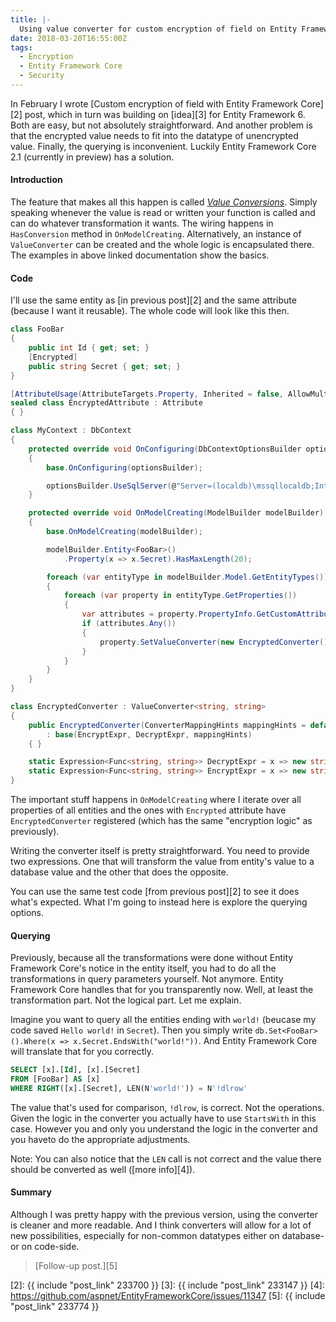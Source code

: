 ```yaml
---
title: |-
  Using value converter for custom encryption of field on Entity Framework Core 2.1
date: 2018-03-20T16:55:00Z
tags:
  - Encryption
  - Entity Framework Core
  - Security
---
```

In February I wrote [Custom encryption of field with Entity Framework Core][2] post, which in turn was building on [idea][3] for Entity Framework 6. Both are easy, but not absolutely straightforward. And another problem is that the encrypted value needs to fit into the datatype of unencrypted value. Finally, the querying is inconvenient. Luckily Entity Framework Core 2.1 (currently in preview) has a solution.

<!-- excerpt -->

#### Introduction

The feature that makes all this happen is called [_Value Conversions_][1]. Simply speaking whenever the value is read or written your function is called and can do whatever transformation it wants. The wiring happens in `HasConversion` method in `OnModelCreating`. Alternatively, an instance of `ValueConverter` can be created and the whole logic is encapsulated there. The examples in above linked documentation show the basics.

#### Code

I'll use the same entity as [in previous post][2] and the same attribute (because I want it reusable). The whole code will look like this then.

```csharp
class FooBar
{
	public int Id { get; set; }
	[Encrypted]
	public string Secret { get; set; }
}

[AttributeUsage(AttributeTargets.Property, Inherited = false, AllowMultiple = false)]
sealed class EncryptedAttribute : Attribute
{ }

class MyContext : DbContext
{
	protected override void OnConfiguring(DbContextOptionsBuilder optionsBuilder)
	{
		base.OnConfiguring(optionsBuilder);

		optionsBuilder.UseSqlServer(@"Server=(localdb)\mssqllocaldb;Integrated Security=true;database=test");
	}

	protected override void OnModelCreating(ModelBuilder modelBuilder)
	{
		base.OnModelCreating(modelBuilder);

		modelBuilder.Entity<FooBar>()
			.Property(x => x.Secret).HasMaxLength(20);

		foreach (var entityType in modelBuilder.Model.GetEntityTypes())
		{
			foreach (var property in entityType.GetProperties())
			{
				var attributes = property.PropertyInfo.GetCustomAttributes(typeof(EncryptedAttribute), false);
				if (attributes.Any())
				{
					property.SetValueConverter(new EncryptedConverter());
				}
			}
		}
	}
}

class EncryptedConverter : ValueConverter<string, string>
{
	public EncryptedConverter(ConverterMappingHints mappingHints = default)
		: base(EncryptExpr, DecryptExpr, mappingHints)
	{ }

	static Expression<Func<string, string>> DecryptExpr = x => new string(x.Reverse().ToArray());
	static Expression<Func<string, string>> EncryptExpr = x => new string(x.Reverse().ToArray());
}
```

The important stuff happens in `OnModelCreating` where I iterate over all properties of all entities and the ones with `Encrypted` attribute have `EncryptedConverter` registered (which has the same "encryption logic" as previously).

Writing the converter itself is pretty straightforward. You need to provide two expressions. One that will transform the value from entity's value to a database value and the other that does the opposite.

You can use the same test code [from previous post][2] to see it does what's expected. What I'm going to instead here is explore the querying options.

#### Querying

Previously, because all the transformations were done without Entity Framework Core's notice in the entity itself, you had to do all the transformations in query parameters yourself. Not anymore. Entity Framework Core handles that for you transparently now. Well, at least the transformation part. Not the logical part. Let me explain. 

Imagine you want to query all the entities ending with `world!` (beucase my code saved `Hello world!` in `Secret`). Then you simply write `db.Set<FooBar>().Where(x => x.Secret.EndsWith("world!"))`. And Entity Framework Core will translate that for you correctly.

```sql
SELECT [x].[Id], [x].[Secret]
FROM [FooBar] AS [x]
WHERE RIGHT([x].[Secret], LEN(N'world!')) = N'!dlrow' 
```

The value that's used for comparison, `!dlrow`, is correct. Not the operations. Given the logic in the converter you actually have to use `StartsWith` in this case. However you and only you understand the logic in the converter and you haveto do the appropriate adjustments.

Note: You can also notice that the `LEN` call is not correct and the value there should be converted as well ([more info][4]). 

#### Summary

Although I was pretty happy with the previous version, using the converter is cleaner and more readable. And I think converters will allow for a lot of new possibilities, especially for non-common datatypes either on database- or on code-side.

> [Follow-up post.][5]

[1]: https://docs.microsoft.com/en-us/ef/core/modeling/value-conversions
[2]: {{ include "post_link" 233700 }}
[3]: {{ include "post_link" 233147 }}
[4]: https://github.com/aspnet/EntityFrameworkCore/issues/11347
[5]: {{ include "post_link" 233774 }}
